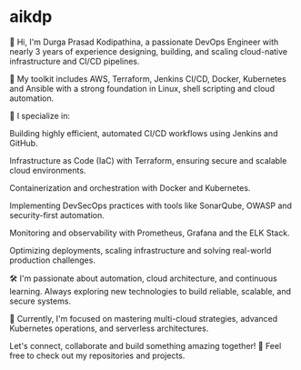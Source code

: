 # aikdp

👋 Hi, I'm Durga Prasad Kodipathina, a passionate DevOps Engineer with nearly 3 years of experience designing, building, and scaling cloud-native infrastructure and CI/CD pipelines.

🔧 My toolkit includes AWS, Terraform, Jenkins CI/CD, Docker, Kubernetes and Ansible with a strong foundation in Linux, shell scripting and cloud automation.

🚀 I specialize in:

Building highly efficient, automated CI/CD workflows using Jenkins and GitHub.

Infrastructure as Code (IaC) with Terraform, ensuring secure and scalable cloud environments.

Containerization and orchestration with Docker and Kubernetes.

Implementing DevSecOps practices with tools like SonarQube, OWASP and security-first automation.

Monitoring and observability with Prometheus, Grafana and the ELK Stack.

Optimizing deployments, scaling infrastructure and solving real-world production challenges.

🛠️ I'm passionate about automation, cloud architecture, and continuous learning. Always exploring new technologies to build reliable, scalable, and secure systems.

🌱 Currently, I'm focused on mastering multi-cloud strategies, advanced Kubernetes operations, and serverless architectures.

Let's connect, collaborate and build something amazing together! 🚀
Feel free to check out my repositories and projects.